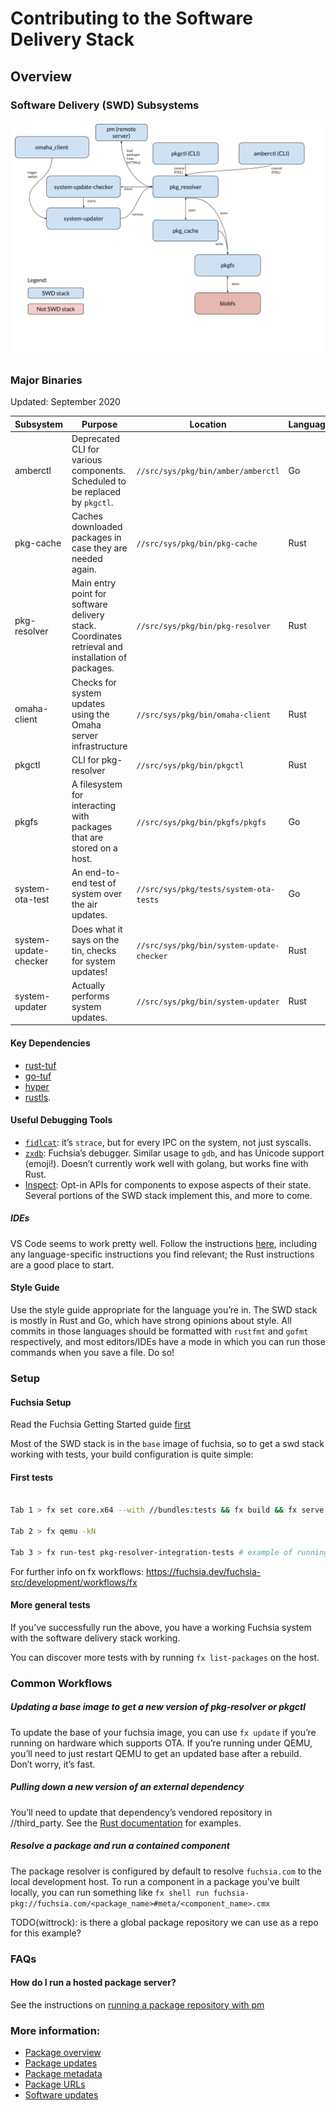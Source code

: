 # Contributing to the Software Delivery Stack

## Overview

### Software Delivery (SWD) Subsystems

![Software Delivery Diagram](doc/overview.png)

### Major Binaries

Updated: September 2020

| Subsystem             | Purpose                                                                                            | Location                                  | Language |
|-----------------------|----------------------------------------------------------------------------------------------------|-------------------------------------------|----------|
| amberctl              | Deprecated CLI for various components. Scheduled to be replaced by `pkgctl`.                       | `//src/sys/pkg/bin/amber/amberctl`        | Go       |
| pkg-cache             | Caches downloaded packages in case they are needed again.                                          | `//src/sys/pkg/bin/pkg-cache`             | Rust     |
| pkg-resolver          | Main entry point for software delivery stack. Coordinates retrieval and  installation of packages. | `//src/sys/pkg/bin/pkg-resolver`          | Rust     |
| omaha-client          | Checks for system updates using the Omaha server infrastructure                                    | `//src/sys/pkg/bin/omaha-client`          | Rust     |
| pkgctl                | CLI for pkg-resolver                                                                               | `//src/sys/pkg/bin/pkgctl`                | Rust     |
| pkgfs                 | A filesystem for interacting with packages that are stored on a host.                              | `//src/sys/pkg/bin/pkgfs/pkgfs`           | Go       |
| system-ota-test       | An end-to-end test of system over the air updates.                                                 | `//src/sys/pkg/tests/system-ota-tests`    | Go       |
| system-update-checker | Does what it says on the tin, checks for system updates!                                           | `//src/sys/pkg/bin/system-update-checker` | Rust     |
| system-updater        | Actually performs system updates.                                                                  | `//src/sys/pkg/bin/system-updater`        | Rust     |

#### Key Dependencies

*   [rust-tuf](https://fuchsia.googlesource.com/third_party/rust-mirrors/rust-tuf/)
*   [go-tuf](https://fuchsia.googlesource.com/third_party/go-tuf/)
*   [hyper](https://github.com/hyperium/hyper)
*   [rustls](https://github.com/ctz/rustls).

#### Useful Debugging Tools

*   [`fidlcat`](https://fuchsia.dev/fuchsia-src/development/tools/fidl_inspecting):
    it’s `strace`, but for every IPC on the system, not just syscalls.
*   [`zxdb`](https://fuchsia.dev/fuchsia-src/development/debugger/debugger_usage):
    Fuchsia’s debugger. Similar usage to `gdb`, and has Unicode support
    (emoji!). Doesn’t currently work well with golang, but works fine with Rust.
*   [Inspect](https://fuchsia.dev/fuchsia-src/development/inspect): Opt-in APIs
    for components to expose aspects of their state. Several portions of the SWD
    stack implement this, and more to come.

##### IDEs

VS Code seems to work pretty well. Follow the instructions
[here](https://fuchsia.dev/fuchsia-src/development/editors/vscode), including
any language-specific instructions you find relevant; the Rust instructions are
a good place to start.

#### Style Guide

Use the style guide appropriate for the language you’re in. The SWD stack is
mostly in Rust and Go, which have strong opinions about style. All commits in
those languages should be formatted with `rustfmt` and `gofmt` respectively, and
most editors/IDEs have a mode in which you can run those commands when you save
a file. Do so!

### Setup

#### Fuchsia Setup

Read the Fuchsia Getting Started guide
[first](https://fuchsia.googlesource.com/fuchsia/+/refs/heads/master/docs/get-started/index.md)

Most of the SWD stack is in the `base` image of fuchsia, so to get a swd stack
working with tests, your build configuration is quite simple:

#### First tests

```sh

Tab 1 > fx set core.x64 --with //bundles:tests && fx build && fx serve

Tab 2 > fx qemu -kN

Tab 3 > fx run-test pkg-resolver-integration-tests # example of running the pkg-resolver integration tests

```

For further info on fx workflows:
https://fuchsia.dev/fuchsia-src/development/workflows/fx

#### More general tests

If you’ve successfully run the above, you have a working Fuchsia system with the
software delivery stack working.

You can discover more tests with by running `fx list-packages` on the host.

### Common Workflows

##### Updating a base image to get a new version of pkg-resolver or pkgctl

To update the base of your fuchsia image, you can use `fx update` if you’re
running on hardware which supports OTA. If you’re running under QEMU, you’ll
need to just restart QEMU to get an updated base after a rebuild. Don’t worry,
it’s fast.

##### Pulling down a new version of an external dependency

You’ll need to update that dependency’s vendored repository in //third_party.
See the
[Rust documentation](/doc/development/languages/rust/third_party#steps_to_update_a_third_party_crate.md)
for examples.

##### Resolve a package and run a contained component

The package resolver is configured by default to resolve `fuchsia.com` to the
local development host. To run a component in a package you’ve built locally,
you can run something like `fx shell run
fuchsia-pkg://fuchsia.com/<package_name>#meta/<component_name>.cmx`

TODO(wittrock): is there a global package repository we can use as a repo for
this example?

### FAQs

#### How do I run a hosted package server?

See the instructions on
[running a package repository with pm](https://fuchsia.dev/fuchsia-src/development/idk/documentation/packages)

### More information:

*   [Package overview](/docs/development/idk/documentation/packages.md)
*   [Package updates](/docs/concepts/packages/package_update.md)
*   [Package metadata](/docs/concepts/packages/package.md)
*   [Package URLs](/docs/concepts/packages/package_url.md)
*   [Software updates](/docs/concepts/system/software_update_system.md)
